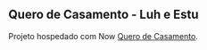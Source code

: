 ## Quero de Casamento - Luh e Estu

Projeto hospedado com Now [Quero de Casamento](http://luheli.com.br).
